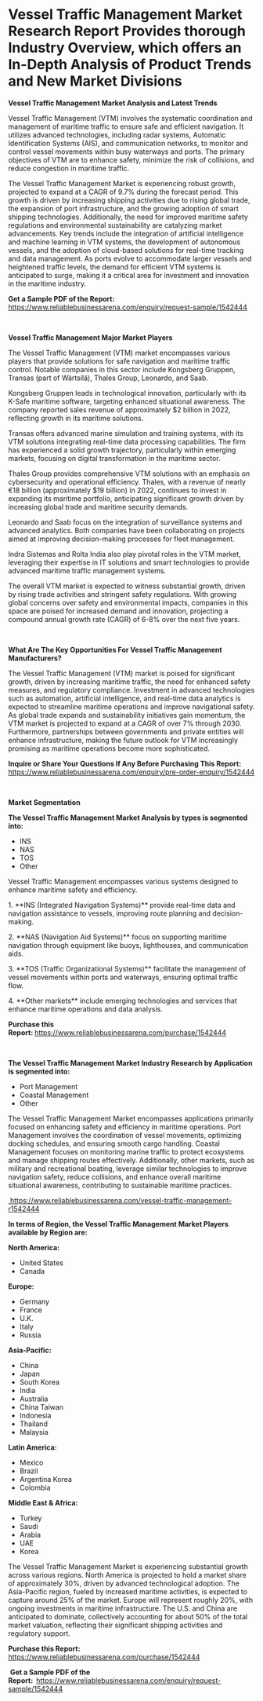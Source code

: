 <p><h1>Vessel Traffic Management Market Research Report Provides thorough Industry Overview, which offers an In-Depth Analysis of Product Trends and New Market Divisions</h1></p><p><strong>Vessel Traffic Management Market Analysis and Latest Trends</strong></p>
<p><p>Vessel Traffic Management (VTM) involves the systematic coordination and management of maritime traffic to ensure safe and efficient navigation. It utilizes advanced technologies, including radar systems, Automatic Identification Systems (AIS), and communication networks, to monitor and control vessel movements within busy waterways and ports. The primary objectives of VTM are to enhance safety, minimize the risk of collisions, and reduce congestion in maritime traffic.</p><p>The Vessel Traffic Management Market is experiencing robust growth, projected to expand at a CAGR of 9.7% during the forecast period. This growth is driven by increasing shipping activities due to rising global trade, the expansion of port infrastructure, and the growing adoption of smart shipping technologies. Additionally, the need for improved maritime safety regulations and environmental sustainability are catalyzing market advancements. Key trends include the integration of artificial intelligence and machine learning in VTM systems, the development of autonomous vessels, and the adoption of cloud-based solutions for real-time tracking and data management. As ports evolve to accommodate larger vessels and heightened traffic levels, the demand for efficient VTM systems is anticipated to surge, making it a critical area for investment and innovation in the maritime industry.</p></p>
<p><strong>Get a Sample PDF of the Report:&nbsp;</strong> <a href="https://www.reliablebusinessarena.com/enquiry/request-sample/1542444?utm_campaign=3061&utm_medium=2&utm_source=Github&utm_content=ia&utm_term=20042025&utm_id=vessel-traffic-management">https://www.reliablebusinessarena.com/enquiry/request-sample/1542444</a></p>
<p>&nbsp;</p>
<p><strong>Vessel Traffic Management Major Market Players</strong></p>
<p><p>The Vessel Traffic Management (VTM) market encompasses various players that provide solutions for safe navigation and maritime traffic control. Notable companies in this sector include Kongsberg Gruppen, Transas (part of Wärtsilä), Thales Group, Leonardo, and Saab. </p><p>Kongsberg Gruppen leads in technological innovation, particularly with its K-Safe maritime software, targeting enhanced situational awareness. The company reported sales revenue of approximately $2 billion in 2022, reflecting growth in its maritime solutions.</p><p>Transas offers advanced marine simulation and training systems, with its VTM solutions integrating real-time data processing capabilities. The firm has experienced a solid growth trajectory, particularly within emerging markets, focusing on digital transformation in the maritime sector.</p><p>Thales Group provides comprehensive VTM solutions with an emphasis on cybersecurity and operational efficiency. Thales, with a revenue of nearly €18 billion (approximately $19 billion) in 2022, continues to invest in expanding its maritime portfolio, anticipating significant growth driven by increasing global trade and maritime security demands.</p><p>Leonardo and Saab focus on the integration of surveillance systems and advanced analytics. Both companies have been collaborating on projects aimed at improving decision-making processes for fleet management.</p><p>Indra Sistemas and Rolta India also play pivotal roles in the VTM market, leveraging their expertise in IT solutions and smart technologies to provide advanced maritime traffic management systems.</p><p>The overall VTM market is expected to witness substantial growth, driven by rising trade activities and stringent safety regulations. With growing global concerns over safety and environmental impacts, companies in this space are poised for increased demand and innovation, projecting a compound annual growth rate (CAGR) of 6-8% over the next five years.</p></p>
<p>&nbsp;</p>
<p><strong>What Are The Key Opportunities For Vessel Traffic Management Manufacturers?</strong></p>
<p><p>The Vessel Traffic Management (VTM) market is poised for significant growth, driven by increasing maritime traffic, the need for enhanced safety measures, and regulatory compliance. Investment in advanced technologies such as automation, artificial intelligence, and real-time data analytics is expected to streamline maritime operations and improve navigational safety. As global trade expands and sustainability initiatives gain momentum, the VTM market is projected to expand at a CAGR of over 7% through 2030. Furthermore, partnerships between governments and private entities will enhance infrastructure, making the future outlook for VTM increasingly promising as maritime operations become more sophisticated.</p></p>
<p><strong>Inquire or Share Your Questions If Any Before Purchasing This Report:</strong> <a href="https://www.reliablebusinessarena.com/enquiry/pre-order-enquiry/1542444?utm_campaign=3061&utm_medium=2&utm_source=Github&utm_content=ia&utm_term=20042025&utm_id=vessel-traffic-management">https://www.reliablebusinessarena.com/enquiry/pre-order-enquiry/1542444</a></p>
<p>&nbsp;</p>
<p><strong>Market Segmentation</strong></p>
<p><strong>The Vessel Traffic Management Market Analysis by types is segmented into:</strong></p>
<p><ul><li>INS</li><li>NAS</li><li>TOS</li><li>Other</li></ul></p>
<p><p>Vessel Traffic Management encompasses various systems designed to enhance maritime safety and efficiency. </p><p>1. **INS (Integrated Navigation Systems)** provide real-time data and navigation assistance to vessels, improving route planning and decision-making.</p><p>2. **NAS (Navigation Aid Systems)** focus on supporting maritime navigation through equipment like buoys, lighthouses, and communication aids.</p><p>3. **TOS (Traffic Organizational Systems)** facilitate the management of vessel movements within ports and waterways, ensuring optimal traffic flow.</p><p>4. **Other markets** include emerging technologies and services that enhance maritime operations and data analysis.</p></p>
<p><strong>Purchase this Report:&nbsp;</strong><a href="https://www.reliablebusinessarena.com/purchase/1542444?utm_campaign=3061&utm_medium=2&utm_source=Github&utm_content=ia&utm_term=20042025&utm_id=vessel-traffic-management">https://www.reliablebusinessarena.com/purchase/1542444</a></p>
<p>&nbsp;</p>
<p><strong>The Vessel Traffic Management Market Industry Research by Application is segmented into:</strong></p>
<p><ul><li>Port Management</li><li>Coastal Management</li><li>Other</li></ul></p>
<p><p>The Vessel Traffic Management Market encompasses applications primarily focused on enhancing safety and efficiency in maritime operations. Port Management involves the coordination of vessel movements, optimizing docking schedules, and ensuring smooth cargo handling. Coastal Management focuses on monitoring marine traffic to protect ecosystems and manage shipping routes effectively. Additionally, other markets, such as military and recreational boating, leverage similar technologies to improve navigation safety, reduce collisions, and enhance overall maritime situational awareness, contributing to sustainable maritime practices.</p></p>
<p><a href="https://www.reliablebusinessarena.com/vessel-traffic-management-r1542444?utm_campaign=3061&utm_medium=2&utm_source=Github&utm_content=ia&utm_term=20042025&utm_id=vessel-traffic-management">&nbsp;https://www.reliablebusinessarena.com/vessel-traffic-management-r1542444</a></p>
<p><strong>In terms of Region, the Vessel Traffic Management Market Players available by Region are:</strong></p>
<p>
    <p> <strong> North America: </strong>
        <ul>
            <li>United States</li>
            <li>Canada</li>
        </ul>
        </p> 
    <p> <strong> Europe: </strong>
        <ul>
            <li>Germany</li>
            <li>France</li>
            <li>U.K.</li>
            <li>Italy</li>
            <li>Russia</li>
        </ul>
        </p> 
    <p> <strong> Asia-Pacific: </strong>
        <ul>
            <li>China</li>
            <li>Japan</li>
            <li>South Korea</li>
            <li>India</li>
            <li>Australia</li>
            <li>China Taiwan</li>
            <li>Indonesia</li>
            <li>Thailand</li>
            <li>Malaysia</li>
        </ul>
        </p> 
    <p> <strong> Latin America: </strong>
        <ul>
            <li>Mexico</li>
            <li>Brazil</li>
            <li>Argentina Korea</li>
            <li>Colombia</li>
        </ul>
        </p> 
    <p> <strong> Middle East & Africa: </strong>
        <ul>
            <li>Turkey</li>
            <li>Saudi</li>
            <li>Arabia</li>
            <li>UAE</li>
            <li>Korea</li>
        </ul>
    </p>
    </p>
<p><p>The Vessel Traffic Management Market is experiencing substantial growth across various regions. North America is projected to hold a market share of approximately 30%, driven by advanced technological adoption. The Asia-Pacific region, fueled by increased maritime activities, is expected to capture around 25% of the market. Europe will represent roughly 20%, with ongoing investments in maritime infrastructure. The U.S. and China are anticipated to dominate, collectively accounting for about 50% of the total market valuation, reflecting their significant shipping activities and regulatory support.</p></p>
<p><strong>Purchase this Report: </strong><a href="https://www.reliablebusinessarena.com/purchase/1542444?utm_campaign=3061&utm_medium=2&utm_source=Github&utm_content=ia&utm_term=20042025&utm_id=vessel-traffic-management">https://www.reliablebusinessarena.com/purchase/1542444</a></p>
<p>&nbsp;<strong>Get a Sample PDF of the Report:&nbsp;&nbsp;</strong><a href="https://www.reliablebusinessarena.com/enquiry/request-sample/1542444?utm_campaign=3061&utm_medium=2&utm_source=Github&utm_content=ia&utm_term=20042025&utm_id=vessel-traffic-management">https://www.reliablebusinessarena.com/enquiry/request-sample/1542444</a></p>
<p><strong></strong></p>
<p><p></p><p></p><p></p></p>